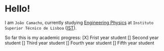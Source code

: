 # Hello!

I am `João Camacho`, currently studying [Engineering Physics](https://tecnico.ulisboa.pt/en/education/courses/masters-programmes/engineering-physics/) at `Instituto Superior Técnico de Lisboa` ([IST](https://tecnico.ulisboa.pt/en/)). <br>

So far this is my academic progress:
[X] Frist year student
[] Second year student
[] Third year student
[] Fourth year student
[] Fifth year student
